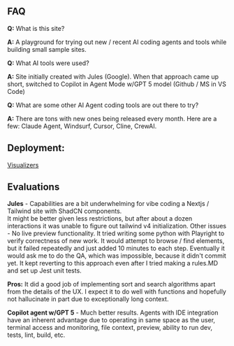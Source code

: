 ## FAQ

**Q:** What is this site?

**A:** A playground for trying out new / recent AI coding agents and tools while building small sample sites.

**Q:** What AI tools were used?

**A:** Site initially created with Jules (Google). When that approach came up short, switched to Copilot in Agent Mode w/GPT 5 model (Github / MS in VS Code)  

**Q:** What are some other AI Agent coding tools are out there to try?

**A:** There are tons with new ones being released every month.  Here are a few: Claude Agent, Windsurf, Cursor, Cline, CrewAI. 

## Deployment:

[Visualizers](https://billharrisdev.github.io/visualizers) 

## Evaluations

**Jules** - Capabilities are a bit underwhelming for vibe coding a Nextjs / Tailwind site with ShadCN components.  
It might be better given less restrictions, but after about a dozen interactions it was unable to figure out tailwind v4 initialization. 
Other issues -  No live preview functionality.  It tried writing some python with Playright to verify correctness of new work. It would attempt to browse / find elements,
but it failed repeatedly and just added 10 minutes to each step.  Eventually it would ask me to do the QA, which was impossible, because it didn't commit yet.
It kept reverting to this approach even after I tried making a rules.MD and set up Jest unit tests.

**Pros:** It did a good job of implementing sort and search algorithms apart from the details of the UX. I expect it to do well with functions and hopefully not 
hallucinate in part due to exceptionally long context.

**Copilot agent w/GPT 5** - Much better results. Agents with IDE integration have an inherent advantage due to operating in same space as the user, terminal access and monitoring, file context, preview, ability to run dev, tests, lint, build, etc.





